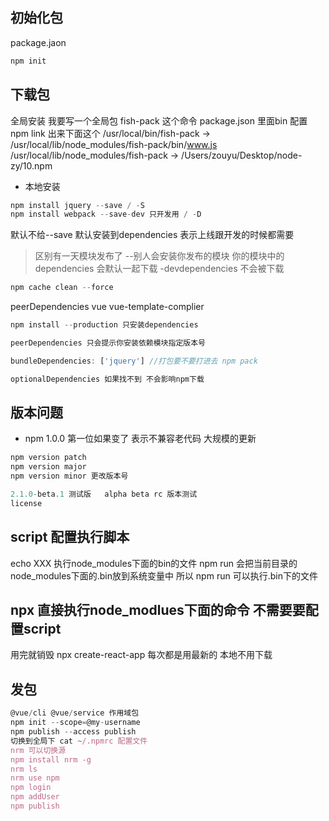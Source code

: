 ## 初始化包
package.jaon
```bash
npm init
```
## 下载包
全局安装
我要写一个全局包
fish-pack 这个命令 package.json 里面bin 配置
npm link 
出来下面这个
/usr/local/bin/fish-pack -> /usr/local/lib/node_modules/fish-pack/bin/www.js
/usr/local/lib/node_modules/fish-pack -> /Users/zouyu/Desktop/node-zy/10.npm

- 本地安装
```js
npm install jquery --save / -S
npm install webpack --save-dev 只开发用 / -D
```
默认不给--save 默认安装到dependencies 表示上线跟开发的时候都需要
> 区别有一天模块发布了 --别人会安装你发布的模块 
你的模块中的dependencies 会默认一起下载 -devdependencies 不会被下载
```js
npm cache clean --force
```
peerDependencies vue vue-template-complier

```js
npm install --production 只安装dependencies

peerDependencies 只会提示你安装依赖模块指定版本号

bundleDependencies: ['jquery'] //打包要不要打进去 npm pack

optionalDependencies 如果找不到 不会影响npm下载
```
## 版本问题
- npm 1.0.0 第一位如果变了 表示不兼容老代码 大规模的更新
```js
npm version patch
npm version major
npm version minor 更改版本号

2.1.0-beta.1 测试版   alpha beta rc 版本测试
license
```
## script 配置执行脚本
echo XXX 
执行node_modules下面的bin的文件
npm run 会把当前目录的node_modules下面的.bin放到系统变量中
所以 npm run 可以执行.bin下的文件

## npx 直接执行node_modlues下面的命令 不需要要配置script
用完就销毁 npx create-react-app 每次都是用最新的 本地不用下载
## 发包
```js
@vue/cli @vue/service 作用域包
npm init --scope=@my-username
npm publish --access publish
切换到全局下 cat ~/.npmrc 配置文件
nrm 可以切换源
npm install nrm -g
nrm ls 
nrm use npm
npm login
npm addUser
npm publish
```